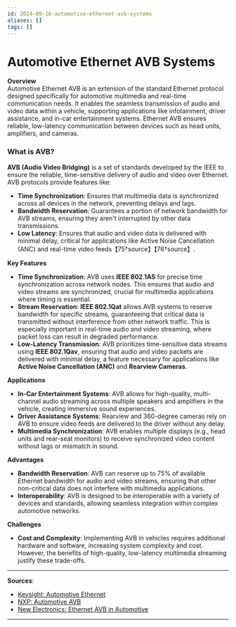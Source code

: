 ```yaml
---
id: 2024-09-16-automotive-ethernet-avb-systems
aliases: []
tags: []
---
```


# Automotive Ethernet AVB Systems

**Overview**  
Automotive Ethernet AVB is an extension of the standard Ethernet protocol designed specifically for automotive multimedia and real-time communication needs. It enables the seamless transmission of audio and video data within a vehicle, supporting applications like infotainment, driver assistance, and in-car entertainment systems. Ethernet AVB ensures reliable, low-latency communication between devices such as head units, amplifiers, and cameras.

### What is AVB?

**AVB (Audio Video Bridging)** is a set of standards developed by the IEEE to ensure the reliable, time-sensitive delivery of audio and video over Ethernet. AVB protocols provide features like:

- **Time Synchronization**: Ensures that multimedia data is synchronized across all devices in the network, preventing delays and lags.
- **Bandwidth Reservation**: Guarantees a portion of network bandwidth for AVB streams, ensuring they aren't interrupted by other data transmissions.
- **Low Latency**: Ensures that audio and video data is delivered with minimal delay, critical for applications like Active Noise Cancellation (ANC) and real-time video feeds【75†source】【76†source】.

**Key Features**

- **Time Synchronization**: AVB uses **IEEE 802.1AS** for precise time synchronization across network nodes. This ensures that audio and video streams are synchronized, crucial for multimedia applications where timing is essential.
- **Stream Reservation**: **IEEE 802.1Qat** allows AVB systems to reserve bandwidth for specific streams, guaranteeing that critical data is transmitted without interference from other network traffic. This is especially important in real-time audio and video streaming, where packet loss can result in degraded performance.
- **Low-Latency Transmission**: AVB prioritizes time-sensitive data streams using **IEEE 802.1Qav**, ensuring that audio and video packets are delivered with minimal delay, a feature necessary for applications like **Active Noise Cancellation (ANC)** and **Rearview Cameras**.

**Applications**

- **In-Car Entertainment Systems**: AVB allows for high-quality, multi-channel audio streaming across multiple speakers and amplifiers in the vehicle, creating immersive sound experiences.
- **Driver Assistance Systems**: Rearview and 360-degree cameras rely on AVB to ensure video feeds are delivered to the driver without any delay.
- **Multimedia Synchronization**: AVB enables multiple displays (e.g., head units and rear-seat monitors) to receive synchronized video content without lags or mismatch in sound.

**Advantages**

- **Bandwidth Reservation**: AVB can reserve up to 75% of available Ethernet bandwidth for audio and video streams, ensuring that other non-critical data does not interfere with multimedia applications.
- **Interoperability**: AVB is designed to be interoperable with a variety of devices and standards, allowing seamless integration within complex automotive networks.

**Challenges**

- **Cost and Complexity**: Implementing AVB in vehicles requires additional hardware and software, increasing system complexity and cost. However, the benefits of high-quality, low-latency multimedia streaming justify these trade-offs.

---

**Sources**:

- [Keysight: Automotive Ethernet](https://www.keysight.com)
- [NXP: Automotive AVB](https://www.nxp.com)
- [New Electronics: Ethernet AVB in Automotive](https://www.newelectronics.co.uk)

---
